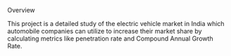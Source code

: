 Overview

This project is a detailed study of the electric vehicle market in India which automobile companies can utilize to increase their market share by calculating metrics like penetration rate and Compound Annual Growth Rate.
